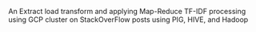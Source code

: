 An Extract load transform and applying Map-Reduce TF-IDF processing using GCP cluster on StackOverFlow posts using PIG, HIVE, and Hadoop
